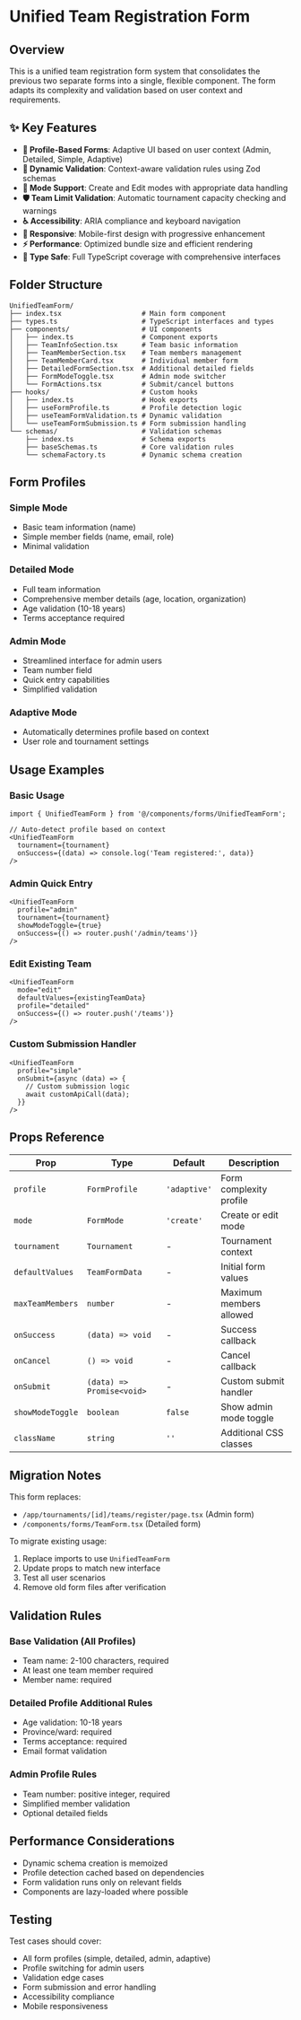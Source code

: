 # Unified Team Registration Form

## Overview

This is a unified team registration form system that consolidates the previous two separate forms into a single, flexible component. The form adapts its complexity and validation based on user context and requirements.

## ✨ Key Features

- **🎯 Profile-Based Forms**: Adaptive UI based on user context (Admin, Detailed, Simple, Adaptive)
- **📝 Dynamic Validation**: Context-aware validation rules using Zod schemas
- **🔄 Mode Support**: Create and Edit modes with appropriate data handling
- **🛡️ Team Limit Validation**: Automatic tournament capacity checking and warnings
- **♿ Accessibility**: ARIA compliance and keyboard navigation
- **📱 Responsive**: Mobile-first design with progressive enhancement
- **⚡ Performance**: Optimized bundle size and efficient rendering
- **🧪 Type Safe**: Full TypeScript coverage with comprehensive interfaces

## Folder Structure

```
UnifiedTeamForm/
├── index.tsx                    # Main form component
├── types.ts                     # TypeScript interfaces and types
├── components/                  # UI components
│   ├── index.ts                 # Component exports
│   ├── TeamInfoSection.tsx      # Team basic information
│   ├── TeamMemberSection.tsx    # Team members management
│   ├── TeamMemberCard.tsx       # Individual member form
│   ├── DetailedFormSection.tsx  # Additional detailed fields
│   ├── FormModeToggle.tsx       # Admin mode switcher
│   └── FormActions.tsx          # Submit/cancel buttons
├── hooks/                       # Custom hooks
│   ├── index.ts                 # Hook exports
│   ├── useFormProfile.ts        # Profile detection logic
│   ├── useTeamFormValidation.ts # Dynamic validation
│   └── useTeamFormSubmission.ts # Form submission handling
└── schemas/                     # Validation schemas
    ├── index.ts                 # Schema exports
    ├── baseSchemas.ts           # Core validation rules
    └── schemaFactory.ts         # Dynamic schema creation
```

## Form Profiles

### Simple Mode
- Basic team information (name)
- Simple member fields (name, email, role)
- Minimal validation

### Detailed Mode
- Full team information
- Comprehensive member details (age, location, organization)
- Age validation (10-18 years)
- Terms acceptance required

### Admin Mode
- Streamlined interface for admin users
- Team number field
- Quick entry capabilities
- Simplified validation

### Adaptive Mode
- Automatically determines profile based on context
- User role and tournament settings

## Usage Examples

### Basic Usage
```tsx
import { UnifiedTeamForm } from '@/components/forms/UnifiedTeamForm';

// Auto-detect profile based on context
<UnifiedTeamForm 
  tournament={tournament}
  onSuccess={(data) => console.log('Team registered:', data)}
/>
```

### Admin Quick Entry
```tsx
<UnifiedTeamForm 
  profile="admin"
  tournament={tournament}
  showModeToggle={true}
  onSuccess={() => router.push('/admin/teams')}
/>
```

### Edit Existing Team
```tsx
<UnifiedTeamForm 
  mode="edit"
  defaultValues={existingTeamData}
  profile="detailed"
  onSuccess={() => router.push('/teams')}
/>
```

### Custom Submission Handler
```tsx
<UnifiedTeamForm 
  profile="simple"
  onSubmit={async (data) => {
    // Custom submission logic
    await customApiCall(data);
  }}
/>
```

## Props Reference

| Prop | Type | Default | Description |
|------|------|---------|-------------|
| `profile` | `FormProfile` | `'adaptive'` | Form complexity profile |
| `mode` | `FormMode` | `'create'` | Create or edit mode |
| `tournament` | `Tournament` | - | Tournament context |
| `defaultValues` | `TeamFormData` | - | Initial form values |
| `maxTeamMembers` | `number` | - | Maximum members allowed |
| `onSuccess` | `(data) => void` | - | Success callback |
| `onCancel` | `() => void` | - | Cancel callback |
| `onSubmit` | `(data) => Promise<void>` | - | Custom submit handler |
| `showModeToggle` | `boolean` | `false` | Show admin mode toggle |
| `className` | `string` | `''` | Additional CSS classes |

## Migration Notes

This form replaces:
- `/app/tournaments/[id]/teams/register/page.tsx` (Admin form)
- `/components/forms/TeamForm.tsx` (Detailed form)

To migrate existing usage:
1. Replace imports to use `UnifiedTeamForm`
2. Update props to match new interface
3. Test all user scenarios
4. Remove old form files after verification

## Validation Rules

### Base Validation (All Profiles)
- Team name: 2-100 characters, required
- At least one team member required
- Member name: required

### Detailed Profile Additional Rules
- Age validation: 10-18 years
- Province/ward: required
- Terms acceptance: required
- Email format validation

### Admin Profile Rules
- Team number: positive integer, required
- Simplified member validation
- Optional detailed fields

## Performance Considerations

- Dynamic schema creation is memoized
- Profile detection cached based on dependencies
- Form validation runs only on relevant fields
- Components are lazy-loaded where possible

## Testing

Test cases should cover:
- All form profiles (simple, detailed, admin, adaptive)
- Profile switching for admin users
- Validation edge cases
- Form submission and error handling
- Accessibility compliance
- Mobile responsiveness
